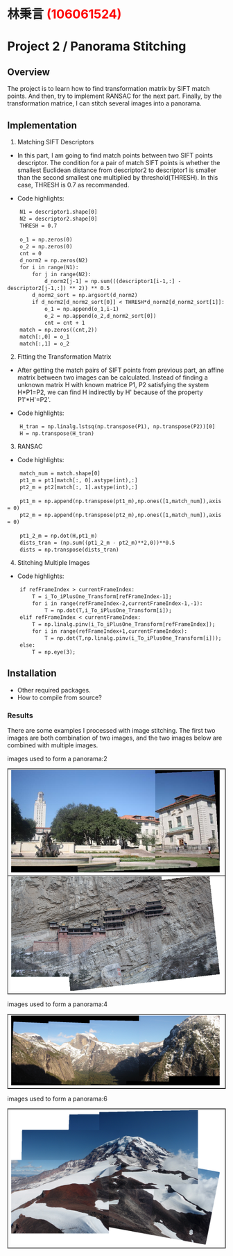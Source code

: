 # 林秉言 <span style="color:red">(106061524)</span>

# Project 2 / Panorama Stitching

## Overview
The project is to learn how to find transformation matrix by SIFT match points. And then, try to implement RANSAC for the next part. Finally, by the transformation matrice, I can stitch several images into a panorama.


## Implementation
1. Matching SIFT Descriptors
* In this part, I am going to find match points between two SIFT points descriptor. The condition for a pair of match SIFT points is whether the smallest Euclidean distance from descriptor2 to descriptor1 is smaller than the second smallest one multiplied by threshold(THRESH). In this case, THRESH is 0.7 as recommanded.

* Code highlights:
```
    N1 = descriptor1.shape[0]
    N2 = descriptor2.shape[0]
    THRESH = 0.7
    
    o_1 = np.zeros(0)
    o_2 = np.zeros(0)
    cnt = 0
    d_norm2 = np.zeros(N2)
    for i in range(N1):
        for j in range(N2):
            d_norm2[j-1] = np.sum(((descriptor1[i-1,:] - descriptor2[j-1,:]) ** 2)) ** 0.5
        d_norm2_sort = np.argsort(d_norm2)
        if d_norm2[d_norm2_sort[0]] < THRESH*d_norm2[d_norm2_sort[1]]:
            o_1 = np.append(o_1,i-1)
            o_2 = np.append(o_2,d_norm2_sort[0])
            cnt = cnt + 1
    match = np.zeros((cnt,2))
    match[:,0] = o_1
    match[:,1] = o_2
```

2. Fitting the Transformation Matrix
* After getting the match pairs of SIFT points from previous part, an affine matrix between two images can be calculated. Instead of finding a unknown matrix H with known matrice P1, P2 satisfying the system H*P1=P2, we can find H indirectly by H' because of the property P1'*H'=P2'. 

* Code highlights:
```
    H_tran = np.linalg.lstsq(np.transpose(P1), np.transpose(P2))[0]
    H = np.transpose(H_tran)
```

3. RANSAC


* Code highlights:
```
    match_num = match.shape[0]
    pt1_m = pt1[match[:, 0].astype(int),:]
    pt2_m = pt2[match[:, 1].astype(int),:]
    
    pt1_m = np.append(np.transpose(pt1_m),np.ones([1,match_num]),axis = 0)
    pt2_m = np.append(np.transpose(pt2_m),np.ones([1,match_num]),axis = 0)
    
    pt1_2_m = np.dot(H,pt1_m)
    dists_tran = (np.sum((pt1_2_m - pt2_m)**2,0))**0.5
    dists = np.transpose(dists_tran)
```

4. Stitching Multiple Images


* Code highlights:
```
    if refFrameIndex > currentFrameIndex:
        T = i_To_iPlusOne_Transform[refFrameIndex-1];
        for i in range(refFrameIndex-2,currentFrameIndex-1,-1):
            T = np.dot(T,i_To_iPlusOne_Transform[i]);
    elif refFrameIndex < currentFrameIndex:
        T = np.linalg.pinv(i_To_iPlusOne_Transform[refFrameIndex]);
        for i in range(refFrameIndex+1,currentFrameIndex):
            T = np.dot(T,np.linalg.pinv(i_To_iPlusOne_Transform[i]));
    else:
        T = np.eye(3);
```

## Installation
* Other required packages.
* How to compile from source?

### Results

There are some examples I processed with image stitching.
The first two images are both combination of two images, and the two images
below are combined with multiple images.

images used to form a panorama:2
<table border=1>
<tr>
<td>
<img src="uttower_pano.jpg" width="99%"/>
</td>
</tr>
<tr>
<td>
<img src="Hanging_pano.png" width="99%"/>
</td>
</tr>

</table>

images used to form a panorama:4
<table border=1>
<tr>
<td>
<img src="ypano.png" width="99%"/>
</td>
</tr>

</table>

images used to form a panorama:6
<table border=1>
<tr>
<td>
<img src="pano.png" width="99%"/>
</td>
</tr>

</table>
